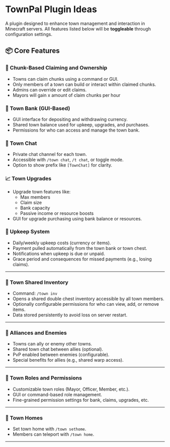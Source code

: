 # TownPal Plugin Ideas

A plugin designed to enhance town management and interaction in Minecraft servers. All features listed below will be **toggleable** through configuration settings.

## 📦 Core Features

### 🧱 Chunk-Based Claiming and Ownership
- Towns can claim chunks using a command or GUI.
- Only members of a town can build or interact within claimed chunks.
- Admins can override or edit claims.
- Mayors will gain x amount of claim chunks per hour

### 🏦 Town Bank (GUI-Based)
- GUI interface for depositing and withdrawing currency.
- Shared town balance used for upkeep, upgrades, and purchases.
- Permissions for who can access and manage the town bank.

### 💬 Town Chat
- Private chat channel for each town.
- Accessible with `/town chat`, `/t chat`, or toggle mode.
- Option to show prefix like `[TownChat]` for clarity.

### 📈 Town Upgrades
- Upgrade town features like:
  - Max members
  - Claim size
  - Bank capacity
  - Passive income or resource boosts
- GUI for upgrade purchasing using bank balance or resources.

### 🔧 Upkeep System
- Daily/weekly upkeep costs (currency or items).
- Payment pulled automatically from the town bank or town chest.
- Notifications when upkeep is due or unpaid.
- Grace period and consequences for missed payments (e.g., losing claims).

---

### 🧰 Town Shared Inventory
- Command: `/town inv`
- Opens a shared double chest inventory accessible by all town members.
- Optionally configurable permissions for who can view, add, or remove items.
- Data stored persistently to avoid loss on server restart.

---

### 🤝 Alliances and Enemies
- Towns can ally or enemy other towns.
- Shared town chat between allies (optional).
- PvP enabled between enemies (configurable).
- Special benefits for allies (e.g., shared warp access).
  
---

### 🏰 Town Roles and Permissions
- Customizable town roles (Mayor, Officer, Member, etc.).
- GUI or command-based role management.
- Fine-grained permission settings for bank, claims, upgrades, etc.

---

### 🏡 Town Homes
- Set town home with `/town sethome`.
- Members can teleport with `/town home`.

---
